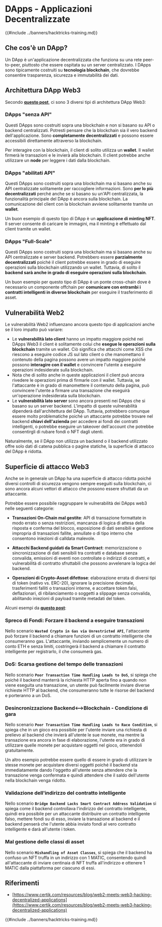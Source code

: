 # DApps - Applicazioni Decentralizzate

{{#include ../banners/hacktricks-training.md}}

## Che cos'è un DApp?

Un DApp è un'applicazione decentralizzata che funziona su una rete peer-to-peer, piuttosto che essere ospitata su un server centralizzato. I DApps sono tipicamente costruiti su **tecnologia blockchain**, che dovrebbe consentire trasparenza, sicurezza e immutabilità dei dati.

## Architettura DApp Web3

Secondo [**questo post**](https://www.certik.com/resources/blog/web2-meets-web3-hacking-decentralized-applications), ci sono 3 diversi tipi di architettura DApp Web3:

### DApps "senza API"

Questi DApps sono costruiti sopra una blockchain e non si basano su API o backend centralizzati. Potresti pensare che la blockchain sia il vero backend dell'applicazione. Sono **completamente decentralizzati** e possono essere accessibili direttamente attraverso la blockchain.

Per interagire con la blockchain, il client di solito utilizza un **wallet**. Il wallet firmerà le transazioni e le invierà alla blockchain. Il client potrebbe anche utilizzare un **node** per leggere i dati dalla blockchain.

### DApps "abilitati API"

Questi DApps sono costruiti sopra una blockchain ma si basano anche su API centralizzate solitamente per raccogliere informazioni. Sono **per lo più decentralizzati** perché anche se si basano su un'API centralizzata, la funzionalità principale del DApp è ancora sulla blockchain. La comunicazione del client con la blockchain avviene solitamente tramite un **wallet**.

Un buon esempio di questo tipo di DApp è un **applicazione di minting NFT**. Il server consente di caricare le immagini, ma il minting è effettuato dal client tramite un wallet.

### DApps "Full-Scale"

Questi DApps sono costruiti sopra una blockchain ma si basano anche su API centralizzate e server backend. Potrebbero essere **parzialmente decentralizzati** poiché il client potrebbe essere in grado di eseguire operazioni sulla blockchain utilizzando un wallet. Tuttavia, di solito il **backend sarà anche in grado di eseguire operazioni sulla blockchain**.

Un buon esempio per questo tipo di DApp è un ponte cross-chain dove è necessario un componente offchain per **comunicare con entrambi i contratti intelligenti in diverse blockchain** per eseguire il trasferimento di asset.

## Vulnerabilità Web2

Le vulnerabilità Web2 influenzano ancora questo tipo di applicazioni anche se il loro impatto può variare:

- Le **vulnerabilità lato client** hanno un impatto maggiore poiché nei DApps Web3 il client è solitamente colui che **esegue le operazioni sulla blockchain** tramite un wallet. Ciò significa che attacchi come XSS che riescono a eseguire codice JS sul lato client o che manomettano il contenuto della pagina possono avere un impatto maggiore poiché possono **interagire con il wallet** e convincere l'utente a eseguire operazioni indesiderate sulla blockchain.
- Nota che di solito anche in queste applicazioni il client può ancora rivedere le operazioni prima di firmarle con il wallet. Tuttavia, se l'attaccante è in grado di manomettere il contenuto della pagina, può convincere l'utente a firmare una transazione che eseguirà un'operazione indesiderata sulla blockchain.
- Le **vulnerabilità lato server** sono ancora presenti nei DApps che si basano su un server backend. L'impatto di queste vulnerabilità dipenderà dall'architettura del DApp. Tuttavia, potrebbero comunque essere molto problematiche poiché un attaccante potrebbe trovare nel backend **chiavi dell'azienda** per accedere ai fondi dei contratti intelligenti, o potrebbe eseguire un takeover dell'account che potrebbe consentirgli di rubare fondi o NFT dagli utenti.

Naturalmente, se il DApp non utilizza un backend o il backend utilizzato offre solo dati di catena pubblica o pagine statiche, la superficie di attacco del DApp è ridotta.

## Superficie di attacco Web3

Anche se in generale un DApp ha una superficie di attacco ridotta poiché diversi controlli di sicurezza vengono sempre eseguiti sulla blockchain, ci sono ancora alcuni vettori di attacco che possono essere sfruttati da un attaccante.

Potrebbe essere possibile raggruppare le vulnerabilità dei DApps web3 nelle seguenti categorie:

- **Transazioni On-Chain mal gestite**: API di transazione formattate in modo errato o senza restrizioni, mancanza di logica di attesa della risposta e conferma del blocco, esposizione di dati sensibili e gestione impropria di transazioni fallite, annullate o di tipo interno che consentono iniezioni di calldata malevole.

- **Attacchi Backend guidati da Smart Contract**: memorizzazione o sincronizzazione di dati sensibili tra contratti e database senza convalida, emissioni di eventi non controllate o indirizzi di contratti, e vulnerabilità di contratto sfruttabili che possono avvelenare la logica del backend.

- **Operazioni di Crypto-Asset difettose**: elaborazione errata di diversi tipi di token (nativo vs. ERC-20), ignorare la precisione decimale, trasferimenti falliti o transazioni interne, e accettare token falsi, deflazionari, di ribilanciamento o soggetti a slippage senza convalida, abilitando iniezioni di payload tramite metadati del token.

Alcuni esempi da [**questo post**](https://www.certik.com/resources/blog/web2-meets-web3-hacking-decentralized-applications):

### Spreco di Fondi: Forzare il backend a eseguire transazioni

Nello scenario **`Wasted Crypto in Gas via Unrestricted API`**, l'attaccante può forzare il backend a chiamare funzioni di un contratto intelligente che consumeranno gas. L'attaccante, inviando semplicemente un numero di conto ETH e senza limiti, costringerà il backend a chiamare il contratto intelligente per registrarlo, il che consumerà gas.

### DoS: Scarsa gestione del tempo delle transazioni

Nello scenario **`Poor Transaction Time Handling Leads to DoS`**, si spiega che poiché il backend manterrà la richiesta HTTP aperta fino a quando non viene eseguita una transazione, un utente può facilmente inviare diverse richieste HTTP al backend, che consumeranno tutte le risorse del backend e porteranno a un DoS.

### Desincronizzazione Backend<-->Blockchain - Condizione di gara

Nello scenario **`Poor Transaction Time Handling Leads to Race Condition`**, si spiega che in un gioco era possibile per l'utente inviare una richiesta di prelievo al backend che invierà all'utente le sue monete, ma mentre la transazione era ancora in fase di elaborazione, l'utente era in grado di utilizzare quelle monete per acquistare oggetti nel gioco, ottenendoli gratuitamente.

Un altro esempio potrebbe essere quello di essere in grado di utilizzare le stesse monete per acquistare diversi oggetti poiché il backend sta immediatamente dando l'oggetto all'utente senza attendere che la transazione venga confermata e quindi attendere che il saldo dell'utente nella blockchain venga ridotto.

### Validazione dell'indirizzo del contratto intelligente

Nello scenario **`Bridge Backend Lacks Smart Contract Address Validation`** si spiega come il backend controllava l'indirizzo del contratto intelligente, quindi era possibile per un attaccante distribuire un contratto intelligente falso, mettere fondi su di esso, inviare la transazione al backend e il backend penserà che l'utente abbia inviato fondi al vero contratto intelligente e darà all'utente i token.

### Mal gestione delle classi di asset

Nello scenario **`Mishandling of Asset Classes`**, si spiega che il backend ha confuso un NFT truffa in un indirizzo con 1 MATIC, consentendo quindi all'attaccante di inviare centinaia di NFT truffa all'indirizzo e ottenere 1 MATIC dalla piattaforma per ciascuno di essi.

## Riferimenti
- [https://www.certik.com/resources/blog/web2-meets-web3-hacking-decentralized-applications](https://www.certik.com/resources/blog/web2-meets-web3-hacking-decentralized-applications)

{{#include ../banners/hacktricks-training.md}}

